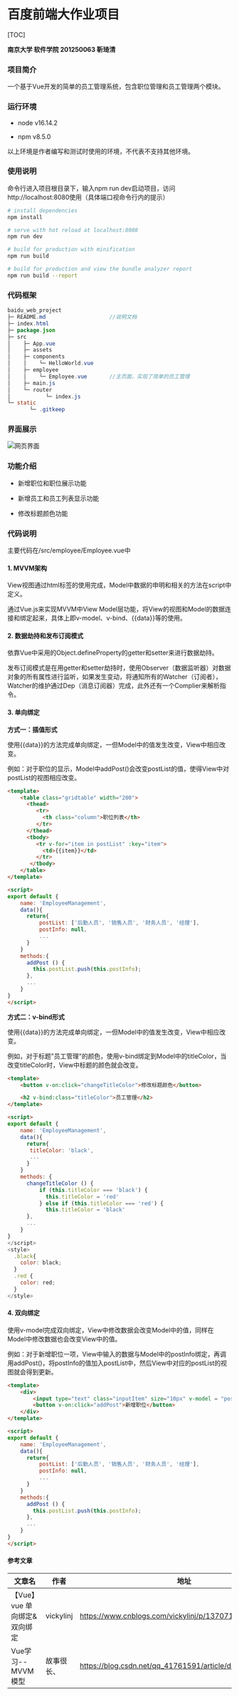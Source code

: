 # 百度前端大作业项目

[TOC]

**南京大学 软件学院 201250063 靳琦清**

### 项目简介

一个基于Vue开发的简单的员工管理系统，包含职位管理和员工管理两个模块。

### 运行环境

- node v16.14.2

- npm v8.5.0

以上环境是作者编写和测试时使用的环境，不代表不支持其他环境。

### 使用说明

命令行进入项目根目录下，输入npm run dev启动项目，访问http://localhost:8080使用（具体端口视命令行内的提示）

``` bash
# install dependencies
npm install

# serve with hot reload at localhost:8080
npm run dev

# build for production with minification
npm run build

# build for production and view the bundle analyzer report
npm run build --report
```

### 代码框架

```java
baidu_web_project
├─ README.md           			//说明文档  
├─ index.html
├─ package.json
├─ src
│    ├─ App.vue
│    ├─ assets
│    ├─ components
│    │    └─ HelloWorld.vue
│    ├─ employee
│    │    └─ Employee.vue     	//主页面，实现了简单的员工管理
│    ├─ main.js
│    └─ router
│           └─ index.js
└─ static
       └─ .gitkeep
```

### 界面展示

![网页界面](static/界面展示.png)

### 功能介绍

- 新增职位和职位展示功能

- 新增员工和员工列表显示功能

- 修改标题颜色功能

### 代码说明

主要代码在/src/employee/Employee.vue中

#### 1. MVVM架构

View视图通过html标签的使用完成，Model中数据的申明和相关的方法在script中定义。

通过Vue.js来实现MVVM中View Model层功能，将View的视图和Model的数据连接和绑定起来，具体上即v-model、v-bind、{{data}}等的使用。

#### 2. 数据劫持和发布订阅模式

依靠Vue中采用的Object.defineProperty的getter和setter来进行数据劫持。

发布订阅模式是在用getter和setter劫持时，使用Observer（数据监听器）对数据对象的所有属性进行监听，如果发生变动，将通知所有的Watcher（订阅者），Watcher的维护通过Dep（消息订阅器）完成，此外还有一个Complier来解析指令。

#### 3. 单向绑定

**方式一：插值形式**

使用{{data}}的方法完成单向绑定，一但Model中的值发生改变，View中相应改变。

例如：对于职位的显示，Model中addPost()会改变postList的值，使得View中对postList的视图相应改变。

```html
<template>
    <table class="gridtable" width="200">
      <thead>
         <tr>
           <th class="column">职位列表</th>
         </tr>
      </thead>
      <tbody>
         <tr v-for="item in postList" :key="item">
           <td>{{item}}</td>
         </tr>
       </tbody>
    </table>
</template>

<script>
export default {
    name: 'EmployeeManagement',
    data(){
      return{
          postList: ['后勤人员', '销售人员', '财务人员', '经理'],
          postInfo: null,
          ...
      }
    }
    methods:{
      addPost () {
      	this.postList.push(this.postInfo);
      },
      ...
    }
}
</script>
```

**方式二：v-bind形式**

使用{{data}}的方法完成单向绑定，一但Model中的值发生改变，View中相应改变。

例如，对于标题"员工管理"的颜色，使用v-bind绑定到Model中的titleColor，当改变titleColor时，View中标题的颜色就会改变。

```html
<template>
    <button v-on:click="changeTitleColor">修改标题颜色</button>

    <h2 v-bind:class="titleColor">员工管理</h2>
</template>

<script>
export default {
    name: 'EmployeeManagement',
    data(){
      return{
       titleColor: 'black',
       ...
      }
    }
    methods: {
      changeTitleColor () {
          if (this.titleColor === 'black') {
            this.titleColor = 'red'
          } else if (this.titleColor === 'red') {
            this.titleColor = 'black'
      },
      ...
    }
}
</script>
<style>
  .black{
    color: black;
  }
  .red {
    color: red;
  }
</style>
```

#### 4. 双向绑定

使用v-model完成双向绑定，View中修改数据会改变Model中的值，同样在Model中修改数据也会改变View中的值。

例如：对于新增职位一项，View中输入的数据与Model中的postInfo绑定，再调用addPost()，将postInfo的值加入postList中，然后View中对应的postList的视图就会得到更新。

```html
<template>
    <div>
        <input type="text" class="inputItem" size="10px" v-model = "postInfo">   
        <button v-on:click="addPost">新增职位</button>  
    </div>
</template>

<script>
export default {
    name: 'EmployeeManagement',
    data(){
      return{
          postList: ['后勤人员', '销售人员', '财务人员', '经理'],
          postInfo: null,
          ...
      }
    }
    methods:{
      addPost () {
      	this.postList.push(this.postInfo);
      },
      ...
    }
}
</script>
```

#### 参考文章

| 文章名                        | 作者       | 地址                                                       |
| ----------------------------- | ---------- | ---------------------------------------------------------- |
| 【Vue】vue 单向绑定& 双向绑定 | vickylinj  | https://www.cnblogs.com/vickylinj/p/13707112.html          |
| Vue学习--MVVM模型             | 故事很长、 | https://blog.csdn.net/qq_41761591/article/details/87621440 |

